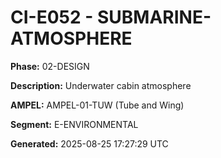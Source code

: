 # CI-E052 - SUBMARINE-ATMOSPHERE

**Phase:** 02-DESIGN

**Description:** Underwater cabin atmosphere

**AMPEL:** AMPEL-01-TUW (Tube and Wing)

**Segment:** E-ENVIRONMENTAL

**Generated:** 2025-08-25 17:27:29 UTC
